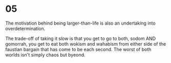 # 05


The motivation behind being larger-than-life is also an undertaking into overdetermination.


The trade-off of taking it slow is that you get to go to both, sodom AND gomorrah, you get to eat both wokism and wahabism from either side of the faustian bargain that has come to be each second. The worst of both worlds isn't simply chaos but byeond.